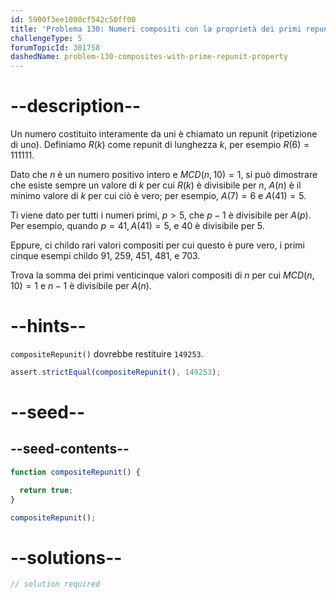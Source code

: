 ```yaml
---
id: 5900f3ee1000cf542c50ff00
title: 'Problema 130: Numeri compositi con la proprietà dei primi repunit'
challengeType: 5
forumTopicId: 301758
dashedName: problem-130-composites-with-prime-repunit-property
---
```


# --description--

Un numero costituito interamente da uni è chiamato un repunit (ripetizione di uno). Definiamo $R(k)$ come repunit di lunghezza $k$, per esempio $R(6) = 111111$.

Dato che $n$ è un numero positivo intero e $MCD(n, 10) = 1$, si può dimostrare che esiste sempre un valore di $k$ per cui $R(k)$ è divisibile per $n$, $A(n)$ è il minimo valore di $k$ per cui ciò è vero; per esempio, $A(7) = 6$ e $A(41) = 5$.

Ti viene dato per tutti i numeri primi, $p > 5$, che $p − 1$ è divisibile per $A(p)$. Per esempio, quando $p = 41, A(41) = 5$, e 40 è divisibile per 5.

Eppure, ci childo rari valori compositi per cui questo è pure vero, i primi cinque esempi childo 91, 259, 451, 481, e 703.

Trova la somma dei primi venticinque valori compositi di $n$ per cui $MCD(n, 10) = 1$ e $n - 1$ è divisibile per $A(n)$.

# --hints--

`compositeRepunit()` dovrebbe restituire `149253`.

```js
assert.strictEqual(compositeRepunit(), 149253);
```

# --seed--

## --seed-contents--

```js
function compositeRepunit() {

  return true;
}

compositeRepunit();
```

# --solutions--

```js
// solution required
```
